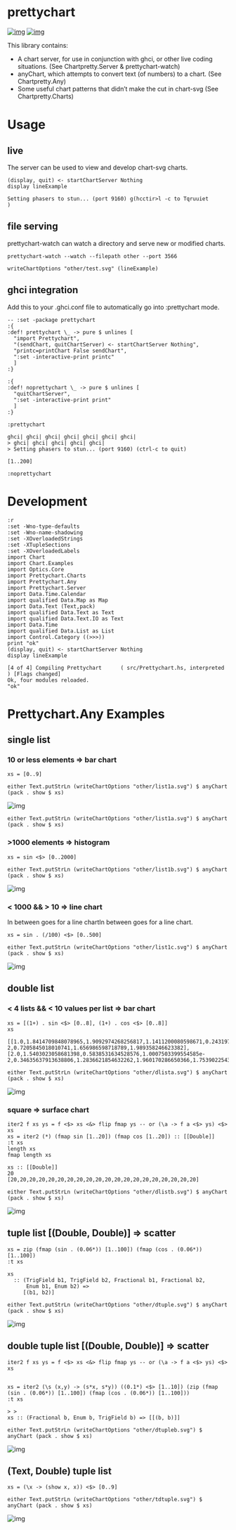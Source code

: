 
# prettychart

[![img](https://img.shields.io/hackage/v/prettychart.svg)](https://hackage.haskell.org/package/prettychart) [![img](https://github.com/tonyday567/prettychart/workflows/haskell-ci.yml/badge.svg)](https://github.com/tonyday567/prettychart/actions)

This library contains:

-   A chart server, for use in conjunction with ghci, or other live coding situations. (See Chartpretty.Server & prettychart-watch)
-   anyChart, which attempts to convert text (of numbers) to a chart. (See Chartpretty.Any)
-   Some useful chart patterns that didn&rsquo;t make the cut in chart-svg (See Chartpretty.Charts)


# Usage


## live

The server can be used to view and develop chart-svg charts.

    (display, quit) <- startChartServer Nothing
    display lineExample

    Setting phasers to stun... (port 9160) g(hcctir>l -c to Tqruuiet
    )


## file serving

prettychart-watch can watch a directory and serve new or modified charts.

    prettychart-watch --watch --filepath other --port 3566

    writeChartOptions "other/test.svg" (lineExample)


## ghci integration

Add this to your .ghci.conf file to automatically go into :prettychart mode.

    -- :set -package prettychart
    :{
    :def! prettychart \_ -> pure $ unlines [
      "import Prettychart",
      "(sendChart, quitChartServer) <- startChartServer Nothing",
      "printc=printChart False sendChart",
      ":set -interactive-print printc"
      ]
    :}
    
    :{
    :def! noprettychart \_ -> pure $ unlines [
      "quitChartServer",
      ":set -interactive-print print"
      ]
    :}
    
    :prettychart

    ghci| ghci| ghci| ghci| ghci| ghci| ghci|
    > ghci| ghci| ghci| ghci| ghci|
    > Setting phasers to stun... (port 9160) (ctrl-c to quit)

    [1..200]

    :noprettychart


# Development

    :r
    :set -Wno-type-defaults
    :set -Wno-name-shadowing
    :set -XOverloadedStrings
    :set -XTupleSections
    :set -XOverloadedLabels
    import Chart
    import Chart.Examples
    import Optics.Core
    import Prettychart.Charts
    import Prettychart.Any
    import Prettychart.Server
    import Data.Time.Calendar
    import qualified Data.Map as Map
    import Data.Text (Text,pack)
    import qualified Data.Text as Text
    import qualified Data.Text.IO as Text
    import Data.Time
    import qualified Data.List as List
    import Control.Category ((>>>))
    print "ok"
    (display, quit) <- startChartServer Nothing
    display lineExample

    [4 of 4] Compiling Prettychart      ( src/Prettychart.hs, interpreted ) [Flags changed]
    Ok, four modules reloaded.
    "ok"


# Prettychart.Any Examples


## single list


### 10 or less elements => bar chart

    xs = [0..9]

    either Text.putStrLn (writeChartOptions "other/list1a.svg") $ anyChart (pack . show $ xs)

![img](other/list1a.svg)

    either Text.putStrLn (writeChartOptions "other/list1a.svg") $ anyChart (pack . show $ xs)


### >1000 elements => histogram

    xs = sin <$> [0..2000]

    either Text.putStrLn (writeChartOptions "other/list1b.svg") $ anyChart (pack . show $ xs)

![img](other/list1b.svg)


### < 1000 && > 10 => line chart

In between goes for a line chartIn between goes for a line chart.

    xs = sin . (/100) <$> [0..500]

    either Text.putStrLn (writeChartOptions "other/list1c.svg") $ anyChart (pack . show $ xs)

![img](other/list1c.svg)


## double list


### < 4 lists && < 10 values per list => bar chart

    xs = [(1+) . sin <$> [0..8], (1+) . cos <$> [0..8]]
    xs

    [[1.0,1.8414709848078965,1.9092974268256817,1.1411200080598671,0.2431975046920718,4.1075725336861546e-2,0.7205845018010741,1.656986598718789,1.989358246623382],[2.0,1.5403023058681398,0.5838531634528576,1.0007503399554585e-2,0.34635637913638806,1.2836621854632262,1.960170286650366,1.7539022543433047,0.8544999661913865]]

    either Text.putStrLn (writeChartOptions "other/dlista.svg") $ anyChart (pack . show $ xs)

![img](other/dlista.svg)


### square => surface chart

    iter2 f xs ys = f <$> xs <&> flip fmap ys -- or (\a -> f a <$> ys) <$> xs
    xs = iter2 (*) (fmap sin [1..20]) (fmap cos [1..20]) :: [[Double]]
    :t xs
    length xs
    fmap length xs

    xs :: [[Double]]
    20
    [20,20,20,20,20,20,20,20,20,20,20,20,20,20,20,20,20,20,20,20]

    either Text.putStrLn (writeChartOptions "other/dlistb.svg") $ anyChart (pack . show $ xs)

![img](other/dlistb.svg)


## tuple list [(Double, Double)] => scatter

    xs = zip (fmap (sin . (0.06*)) [1..100]) (fmap (cos . (0.06*)) [1..100])
    :t xs

    xs
      :: (TrigField b1, TrigField b2, Fractional b1, Fractional b2,
          Enum b1, Enum b2) =>
         [(b1, b2)]

    either Text.putStrLn (writeChartOptions "other/dtuple.svg") $ anyChart (pack . show $ xs)

![img](other/dtuple.svg)


## double tuple list [(Double, Double)] => scatter

    iter2 f xs ys = f <$> xs <&> flip fmap ys -- or (\a -> f a <$> ys) <$> xs
    
    
    xs = iter2 (\s (x,y) -> (s*x, s*y)) ((0.1*) <$> [1..10]) (zip (fmap (sin . (0.06*)) [1..100]) (fmap (cos . (0.06*)) [1..100]))
    :t xs

    > >
    xs :: (Fractional b, Enum b, TrigField b) => [[(b, b)]]

    either Text.putStrLn (writeChartOptions "other/dtupleb.svg") $ anyChart (pack . show $ xs)

![img](other/dtupleb.svg)


## (Text, Double) tuple list

    xs = (\x -> (show x, x)) <$> [0..9]

    either Text.putStrLn (writeChartOptions "other/tdtuple.svg") $ anyChart (pack . show $ xs)

![img](other/tdtuple.svg)

